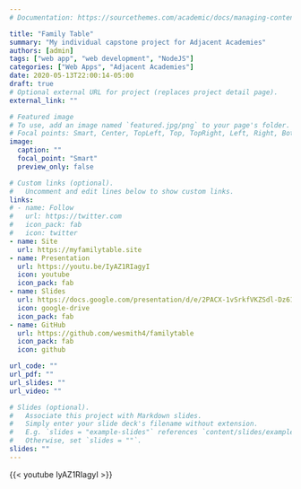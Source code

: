 ```yaml
---
# Documentation: https://sourcethemes.com/academic/docs/managing-content/

title: "Family Table"
summary: "My individual capstone project for Adjacent Academies"
authors: [admin]
tags: ["web app", "web development", "NodeJS"]
categories: ["Web Apps", "Adjacent Academies"]
date: 2020-05-13T22:00:14-05:00
draft: true
# Optional external URL for project (replaces project detail page).
external_link: ""

# Featured image
# To use, add an image named `featured.jpg/png` to your page's folder.
# Focal points: Smart, Center, TopLeft, Top, TopRight, Left, Right, BottomLeft, Bottom, BottomRight.
image:
  caption: ""
  focal_point: "Smart"
  preview_only: false

# Custom links (optional).
#   Uncomment and edit lines below to show custom links.
links:
# - name: Follow
#   url: https://twitter.com
#   icon_pack: fab
#   icon: twitter
- name: Site
  url: https://myfamilytable.site
- name: Presentation
  url: https://youtu.be/IyAZ1RIagyI
  icon: youtube
  icon_pack: fab
- name: Slides
  url: https://docs.google.com/presentation/d/e/2PACX-1vSrkfVKZSdl-Dz61Uv6a1hEzp2HKLcAAI_6_xFnzdGXN4rNY-ivbFGOZ6Xrl0YGFtySp0wiHIVYM2cM/pub?start=false&loop=false&delayms=30000
  icon: google-drive
  icon_pack: fab
- name: GitHub
  url: https://github.com/wesmith4/familytable
  icon_pack: fab
  icon: github

url_code: ""
url_pdf: ""
url_slides: ""
url_video: ""

# Slides (optional).
#   Associate this project with Markdown slides.
#   Simply enter your slide deck's filename without extension.
#   E.g. `slides = "example-slides"` references `content/slides/example-slides.md`.
#   Otherwise, set `slides = ""`.
slides: ""
---
```


<!-- My presentation video on Youtube -->
{{< youtube IyAZ1RIagyI >}}
